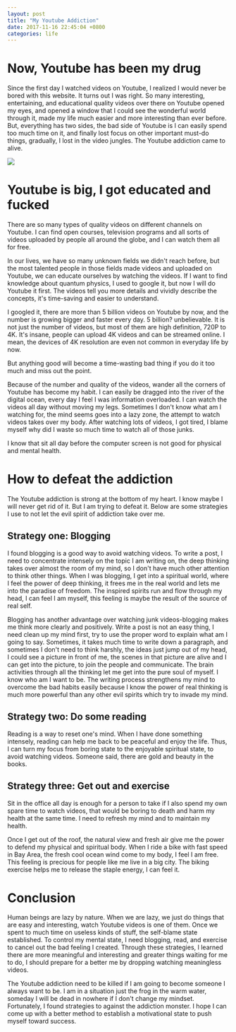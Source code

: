 ```yaml
---
layout: post
title: "My Youtube Addiction"
date: 2017-11-16 22:45:04 +0800
categories: life
---
```


# Now, Youtube has been my drug
Since the first day I watched videos on Youtube, I realized I would never be bored with this website. It turns out I was right. So many interesting, entertaining, and educational quality videos over there on Youtube opened my eyes, and opened a window that I could see the wonderful world through it, made my life much easier and more interesting than ever before. But, everything has two sides, the bad side of Youtube is I can easily spend too much time on it, and finally lost focus on other important must-do things, gradually, I lost in the video jungles. The Youtube addiction came to alive.

[![](https://raywangblog.files.wordpress.com/2017/11/my-youtube-addiction-show-screen.png) ](https://raywangblog.files.wordpress.com/2017/11/my-youtube-addiction-show-screen.png)

# Youtube is big, I got educated and fucked
There are so many types of quality videos on different channels on Youtube. I can find open courses, television programs and all sorts of videos uploaded by people all around the globe, and I can watch them all for free.

In our lives, we have so many unknown fields we didn't reach before, but the most talented people in those fields made videos and uploaded on Youtube, we can educate ourselves by watching the videos. If I want to find knowledge about quantum physics, I used to google it, but now I will do Youtube it first. The videos tell you more details and vividly describe the concepts, it's time-saving and easier to understand.

I googled it, there are more than 5 billion videos on Youtube by now, and the number is growing bigger and faster every day. 5 billion? unbelievable. It is not just the number of videos, but most of them are high definition, 720P to 4K. It's insane, people can upload 4K videos and can be streamed online. I mean, the devices of 4K resolution are even not common in everyday life by now.

But anything good will become a time-wasting bad thing if you do it too much and miss out the point.

Because of the number and quality of the videos, wander all the corners of Youtube has become my habit. I can easily be dragged into the river of the digital ocean, every day I feel I was information overloaded. I can watch the videos all day without moving my legs. Sometimes I don't know what am I watching for, the mind seems goes into a lazy zone, the attempt to watch videos takes over my body. After watching lots of videos, I got tired, I blame myself why did I waste so much time to watch all of those junks.

I know that sit all day before the computer screen is not good for physical and mental health.

# How to defeat the addiction
The Youtube addiction is strong at the bottom of my heart. I know maybe I will never get rid of it. But I am trying to defeat it. Below are some strategies I use to not let the evil spirit of addiction take over me.

## Strategy one: Blogging
I found blogging is a good way to avoid watching videos. To write a post, I need to concentrate intensely on the topic I am writing on, the deep thinking takes over almost the room of my mind, so I don't have much other attention to think other things. When I was blogging, I get into a spiritual world, where I feel the power of deep thinking, it frees me in the real world and lets me into the paradise of freedom. The inspired spirits run and flow through my head, I can feel I am myself, this feeling is maybe the result of the source of real self.

Blogging has another advantage over watching junk videos-blogging makes me think more clearly and positively. Write a post is not an easy thing, I need clean up my mind first, try to use the proper word to explain what am I going to say. Sometimes, it takes much time to write down a paragraph, and sometimes I don't need to think harshly, the ideas just jump out of my head, I could see a picture in front of me, the scenes in that picture are alive and I can get into the picture, to join the people and communicate. The brain activities through all the thinking let me get into the pure soul of myself. I know who am I want to be. The writing process strengthens my mind to overcome the bad habits easily because I know the power of real thinking is much more powerful than any other evil spirits which try to invade my mind.

## Strategy two: Do some reading
Reading is a way to reset one's mind. When I have done something intensely, reading can help me back to be peaceful and enjoy the life. Thus, I can turn my focus from boring state to the enjoyable spiritual state, to avoid watching videos. Someone said, there are gold and beauty in the books.

## Strategy three: Get out and exercise
Sit in the office all day is enough for a person to take if I also spend my own spare time to watch videos, that would be boring to death and harm my health at the same time. I need to refresh my mind and to maintain my health.

Once I get out of the roof, the natural view and fresh air give me the power to defend my physical and spiritual body. When I ride a bike with fast speed in Bay Area, the fresh cool ocean wind come to my body, I feel I am free. This feeling is precious for people like me live in a big city. The biking exercise helps me to release the staple energy, I can feel it.

# Conclusion
Human beings are lazy by nature. When we are lazy, we just do things that are easy and interesting, watch Youtube videos is one of them. Once we spent to much time on useless kinds of stuff, the self-blame state established. To control my mental state, I need blogging, read, and exercise to cancel out the bad feeling I created. Through these strategies, I learned there are more meaningful and interesting and greater things waiting for me to do, I should prepare for a better me by dropping watching meaningless videos.

The Youtube addiction need to be killed if I am going to become someone I always want to be. I am in a situation just the frog in the warm water, someday I will be dead in nowhere if I don't change my mindset. Fortunately, I found strategies to against the addiction monster. I hope I can come up with a better method to establish a motivational state to push myself toward success.